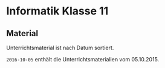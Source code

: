 # Informatik Klasse 11

## Material
Unterrichtsmaterial ist nach Datum sortiert.

`2016-10-05` enthält die Unterrichtsmaterialien vom 05.10.2015.